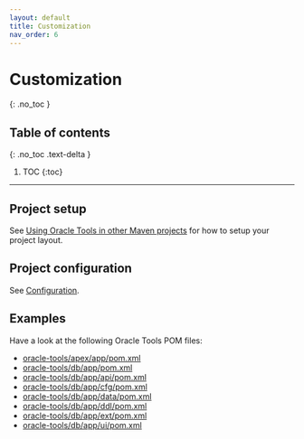 ```yaml
---
layout: default
title: Customization
nav_order: 6
---
```


# Customization
{: .no_toc }

## Table of contents
{: .no_toc .text-delta }

1. TOC
{:toc}

---

## Project setup

See [Using Oracle Tools in other Maven
projects](https://github.com/paulissoft/oracle-tools#using-oracle-tools-in-other-maven-projects)
for how to setup your project layout.

## Project configuration 

See [Configuration](./configuration.html).

## Examples

Have a look at the following Oracle Tools POM files:

- [oracle-tools/apex/app/pom.xml](https://github.com/paulissoft/oracle-tools/blob/master/apex/app/pom.xml)
- [oracle-tools/db/app/pom.xml](https://github.com/paulissoft/oracle-tools/blob/master/db/app/pom.xml)
- [oracle-tools/db/app/api/pom.xml](https://github.com/paulissoft/oracle-tools/blob/master/db/app/api/pom.xml)
- [oracle-tools/db/app/cfg/pom.xml](https://github.com/paulissoft/oracle-tools/blob/master/db/app/cfg/pom.xml)
- [oracle-tools/db/app/data/pom.xml](https://github.com/paulissoft/oracle-tools/blob/master/db/app/data/pom.xml)
- [oracle-tools/db/app/ddl/pom.xml](https://github.com/paulissoft/oracle-tools/blob/master/db/app/ddl/pom.xml)
- [oracle-tools/db/app/ext/pom.xml](https://github.com/paulissoft/oracle-tools/blob/master/db/app/ext/pom.xml)
- [oracle-tools/db/app/ui/pom.xml](https://github.com/paulissoft/oracle-tools/blob/master/db/app/ui/pom.xml)
